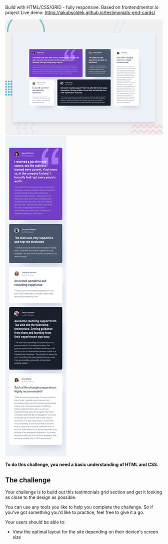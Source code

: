 Build with HTML/CSS/GRID - fully responsive. Based on frontendmentor.io project Live demo: https://jakubsoldek.github.io/testimonials-grid-cards/

![Design preview for the Testimonials grid section coding challenge](./design/desktop-preview.jpg)
![Design mobile preview for the Testimonials grid section coding challenge](./design/mobile-design.jpg)

**To do this challenge, you need a basic understanding of HTML and CSS.**

## The challenge

Your challenge is to build out this testimonials grid section and get it looking as close to the design as possible.

You can use any tools you like to help you complete the challenge. So if you've got something you'd like to practice, feel free to give it a go.

Your users should be able to:

- View the optimal layout for the site depending on their device's screen size
